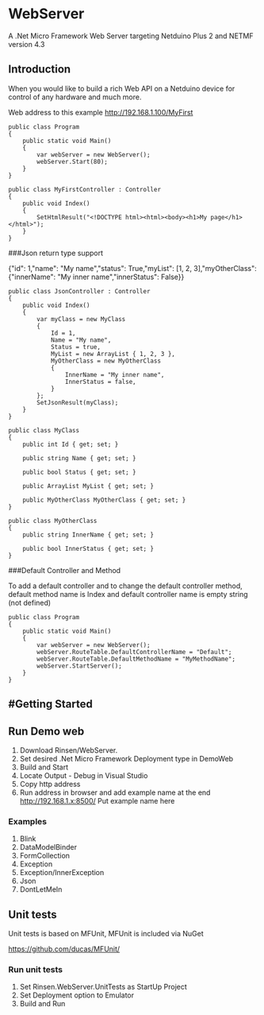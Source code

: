 WebServer
=========

A .Net Micro Framework Web Server targeting Netduino Plus 2 and NETMF version 4.3

Introduction
-----------

When you would like to build a rich Web API on a Netduino device for control of any hardware and much more.

Web address to this example
http://192.168.1.100/MyFirst

    public class Program
    {
        public static void Main()
        {
            var webServer = new WebServer();
            webServer.Start(80);
        }
    }

    public class MyFirstController : Controller
    {
        public void Index()
        {
            SetHtmlResult("<!DOCTYPE html><html><body><h1>My page</h1></html>");        
        }
    }

###Json return type support

{"id": 1,"name": "My name","status": True,"myList": [1, 2, 3],"myOtherClass": {"innerName": "My inner name","innerStatus":      False}}

    public class JsonController : Controller
    {
        public void Index()
        {
            var myClass = new MyClass
            {
                Id = 1,
                Name = "My name",
                Status = true,
                MyList = new ArrayList { 1, 2, 3 },
                MyOtherClass = new MyOtherClass 
                {
                    InnerName = "My inner name",
                    InnerStatus = false,
                }
            };
            SetJsonResult(myClass);
        }
    }

    public class MyClass
    {
        public int Id { get; set; }

        public string Name { get; set; }

        public bool Status { get; set; }
        
        public ArrayList MyList { get; set; }

        public MyOtherClass MyOtherClass { get; set; } 
    }

    public class MyOtherClass
    {
        public string InnerName { get; set; }

        public bool InnerStatus { get; set; }
    }

###Default Controller and Method

To add a default controller and to change the default controller method, default method name is Index and default controller name is empty string (not defined)

    public class Program
    {
        public static void Main()
        {
            var webServer = new WebServer();
            webServer.RouteTable.DefaultControllerName = "Default";
            webServer.RouteTable.DefaultMethodName = "MyMethodName";
            webServer.StartServer();
        }
    }

#Getting Started
---------------

## Run Demo web
1. Download Rinsen/WebServer.
2. Set desired .Net Micro Framework Deployment type in DemoWeb
3. Build and Start
4. Locate Output - Debug in Visual Studio
5. Copy http address 
6. Run address in browser and add example name at the end http://192.168.1.x:8500/ Put example name here

### Examples
1. Blink
2. DataModelBinder
3. FormCollection
4. Exception
5. Exception/InnerException
6. Json
7. DontLetMeIn
 
## Unit tests
Unit tests is based on MFUnit, MFUnit is included via NuGet

https://github.com/ducas/MFUnit/
### Run unit tests
1. Set Rinsen.WebServer.UnitTests as StartUp Project
2. Set Deployment option to Emulator
3. Build and Run

